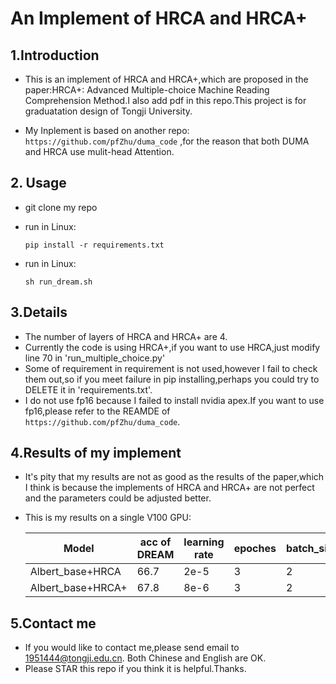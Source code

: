 # An Implement of HRCA and HRCA+

## 1.Introduction

* This is an implement of HRCA and HRCA+,which are proposed in the paper:HRCA+: Advanced Multiple-choice Machine Reading Comprehension Method.I also add pdf in this repo.This project is for graduatation design of Tongji University.

* My Inplement is based on another repo: `https://github.com/pfZhu/duma_code` ,for the reason that both DUMA and HRCA use mulit-head Attention.

## 2. Usage

* git clone my repo
* run in Linux:

  ```Linux
  pip install -r requirements.txt
  ```

* run in Linux:

  ```Linux
  sh run_dream.sh
  ```

## 3.Details

* The number of layers of HRCA and HRCA+ are 4.
* Currently the code is using HRCA+,if you want to use HRCA,just modify line 70 in 'run_multiple_choice.py'
* Some of requirement in requirement is not used,however I fail to check them out,so if you meet failure in pip installing,perhaps you could try to DELETE it in 'requirements.txt'.
* I do not use fp16 because I failed to install nvidia apex.If you want to use fp16,please refer to the REAMDE of `https://github.com/pfZhu/duma_code`.

## 4.Results of my implement

* It's pity that my results are not as good as the results of the paper,which I think is because the implements of HRCA and HRCA+ are not perfect and the parameters could be adjusted better.

* This is my results on a single V100 GPU:

    Model | acc of DREAM | learning rate | epoches| batch_size
    --- | --- | --- | ---| ---
    Albert_base+HRCA | 66.7 | 2e-5 | 3| 2
    Albert_base+HRCA+ | 67.8| 8e-6| 3| 2

## 5.Contact me

* If you would like to contact me,please send email to 1951444@tongji.edu.cn. Both Chinese and English are OK.
* Please STAR this repo if you think it is helpful.Thanks.
